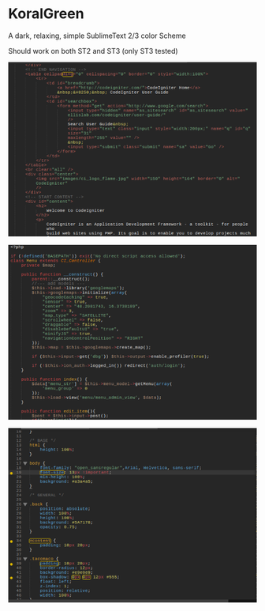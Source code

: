KoralGreen
========

A dark, relaxing, simple SublimeText 2/3 color Scheme


Should work on both ST2 and ST3 (only ST3 tested)


![html](https://github.com/koreldan/Sublimetext-Scheme_KoralGreen/blob/master/koralgreen_html.png)

![php](https://github.com/koreldan/Sublimetext-Scheme_KoralGreen/blob/master/koralgreen_php.png)

![css](https://github.com/koreldan/Sublimetext-Scheme_KoralGreen/blob/master/koralgreen_css.png)
